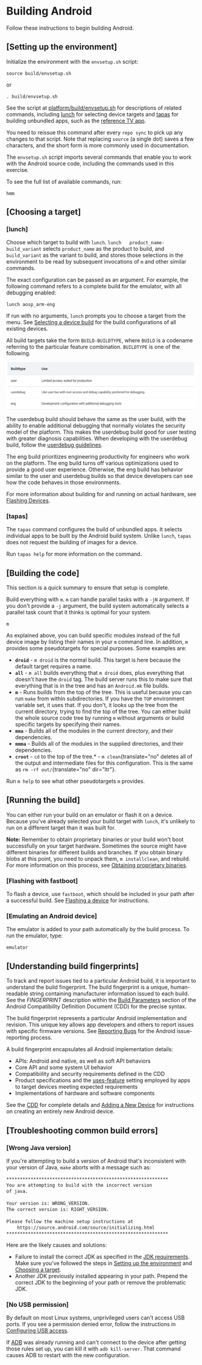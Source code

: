 

Building Android
================

Follow these instructions to begin building Android.

[Setting up the environment]
----------------------------------------------------------------------------

Initialize the environment with the `envsetup.sh` script:



``` 
source build/envsetup.sh
```

or



``` 
. build/envsetup.sh
```

See the script at
[platform/build/envsetup.sh](https://android.googlesource.com/platform/build/+/refs/heads/master/envsetup.sh)
for descriptions of related commands, including
[lunch](https://source.android.com/setup/build/building#lunch) for
selecting device targets and
[tapas](https://source.android.com/setup/build/building#tapas) for
building unbundled apps, such as the [reference TV
app](https://source.android.com/devices/tv/reference-tv-app).

You need to reissue this command after every `repo sync` to pick up any changes to that script. Note that replacing
`source` (a
single dot) saves a few characters, and the short form is more commonly
used in documentation.

The `envsetup.sh` script imports several
commands that enable you to work with the Android source code, including
the commands used in this exercise.

To see the full list of available commands, run:



``` 
hmm
```

[Choosing a target]
-------------------------------------------------------------------

### [lunch]

Choose which target to build with `lunch`.
`lunch   product_name-build_variant` selects
`product_name` as the product to build, and
`build_variant` as the variant to build, and
stores those selections in the environment to be read by subsequent
invocations of `m` and other similar commands.

The exact configuration can be passed as an argument. For example, the
following command refers to a complete build for the emulator, with all
debugging enabled:



``` 
lunch aosp_arm-eng
```

If run with no arguments, `lunch` prompts you
to choose a target from the menu. See [Selecting a device
build](https://source.android.com/setup/build/running#selecting-device-build)
for the build configurations of all existing devices.

All build targets take the form `BUILD-BUILDTYPE`, where `BUILD` is a codename
referring to the particular feature combination.
`BUILDTYPE` is one of the following.

![](./images/s1.png)

The userdebug build should behave the same as the user build, with the
ability to enable additional debugging that normally violates the
security model of the platform. This makes the userdebug build good for
user testing with greater diagnosis capabilities. When developing with
the userdebug build, follow the [userdebug
guidelines](https://source.android.com/setup/develop/new-device#userdebug-guidelines).

The eng build prioritizes engineering productivity for engineers who
work on the platform. The eng build turns off various optimizations used
to provide a good user experience. Otherwise, the eng build has behavior
similar to the user and userdebug builds so that device developers can
see how the code behaves in those environments.

For more information about building for and running on actual hardware,
see [Flashing Devices](https://source.android.com/setup/build/running).

### [tapas]

The `tapas` command configures the build of
unbundled apps. It selects individual apps to be built by the Android
build system. Unlike `lunch`,
`tapas` does not request the building of
images for a device.

Run `tapas help` for more information on the
command.

[Building the code]
-------------------------------------------------------------------

This section is a quick summary to ensure that setup is complete.

Build everything with `m`. `m` can handle parallel tasks with a `-jN` argument. If you don\'t provide a `-j` argument, the build system automatically selects a parallel
task count that it thinks is optimal for your system.



``` 
m
```

As explained above, you can build specific modules instead of the full
device image by listing their names in your `m` command line. In addition, `m`
provides some pseudotargets for special purposes. Some examples are:

-   **`droid`** - `m droid` is the normal build. This target is here because the
    default target requires a name.
-   **`all`** - `m all` builds everything that `m droid` does, plus everything that doesn\'t have the
    `droid` tag. The build server runs this to
    make sure that everything that is in the tree and has an
    `Android.mk` file builds.
-   **`m`** - Runs builds from the top of the
    tree. This is useful because you can run `make` from within subdirectories. If you have the
    `TOP` environment variable set, it uses
    that. If you don\'t, it looks up the tree from the current
    directory, trying to find the top of the tree. You can either build
    the whole source code tree by running `m`
    without arguments or build specific targets by specifying their
    names.
-   **`mma`** - Builds all of the modules in
    the current directory, and their dependencies.
-   **`mmma`** - Builds all of the modules in
    the supplied directories, and their dependencies.
-   **`croot`** - `cd` to the top of the tree.* - `m clean`{translate="no" deletes all of the output and intermediate files for this
    configuration. This is the same as `rm -rf out/`{translate="no"
    dir="ltr"}.

Run `m help` to see what other pseudotargets
`m` provides.

[Running the build]
-------------------------------------------------------------------

You can either run your build on an emulator or flash it on a device.
Because you\'ve already selected your build target with
`lunch`, it\'s unlikely to run on a different
target than it was built for.

**Note:** Remember to obtain proprietary binaries or your build won\'t
boot successfully on your target hardware. Sometimes the source might
have different binaries for different builds and branches. If you obtain
binary blobs at this point, you need to unpack them,
`m installclean`, and rebuild. For more
information on this process, see [Obtaining proprietary
binaries](https://source.android.com/setup/build/downloading#obtaining-proprietary-binaries).

### [Flashing with fastboot]

To flash a device, use `fastboot`, which
should be included in your path after a successful build. See [Flashing
a
device](https://source.android.com/setup/build/running#flashing-a-device)
for instructions.

### [Emulating an Android device]

The emulator is added to your path automatically by the build process.
To run the emulator, type:



``` 
emulator
```

[Understanding build fingerprints]
----------------------------------------------------------------------------------

To track and report issues tied to a particular Android build, it is
important to understand the build fingerprint. The build fingerprint is
a unique, human-readable string containing manufacturer information
issued to each build. See the *FINGERPRINT* description within the
[Build
Parameters](https://source.android.com/compatibility/android-cdd#3_2_2_build_parameters)
section of the Android Compatibility Definition Document (CDD) for the
precise syntax.

The build fingerprint represents a particular Android implementation and
revision. This unique key allows app developers and others to report
issues with specific firmware versions. See [Reporting
Bugs](https://source.android.com/setup/contribute/report-bugs) for the
Android issue-reporting process.

A build fingerprint encapsulates all Android implementation details:

-   APIs: Android and native, as well as soft API behaviors
-   Core API and some system UI behavior
-   Compatibiility and security requirements defined in the CDD
-   Product specifications and the
    [uses-feature](https://developer.android.com/guide/topics/manifest/uses-feature-element.html)
    setting employed by apps to target devices meeting expected
    requirements
-   Implementations of hardware and software components

See the [CDD](https://source.android.com/compatibility/android-cdd) for
complete details and [Adding a New
Device](https://source.android.com/setup/develop/new-device) for
instructions on creating an entirely new Android device.

[Troubleshooting common build errors]
-------------------------------------------------------------------------------------

### [Wrong Java version]

If you\'re attempting to build a version of Android that\'s inconsistent
with your version of Java, `make` aborts with
a message such as:



``` 
************************************************************
You are attempting to build with the incorrect version
of java.

Your version is: WRONG_VERSION.
The correct version is: RIGHT_VERSION.

Please follow the machine setup instructions at
    https://source.android.com/source/initializing.html
************************************************************
```

Here are the likely causes and solutions:

-   Failure to install the correct JDK as specified in the [JDK
    requirements](https://source.android.com/setup/build/requirements#jdk).
    Make sure you\'ve followed the steps in [Setting up the
    environment](https://source.android.com/setup/build/building#initialize)
    and [Choosing a
    target](https://source.android.com/setup/build/building#choose-a-target).
-   Another JDK previously installed appearing in your path. Prepend the
    correct JDK to the beginning of your path or remove the problematic
    JDK.

### [No USB permission]

By default on most Linux systems, unprivileged users can\'t access USB
ports. If you see a permission denied error, follow the instructions in
[Configuring USB
access](https://source.android.com/setup/build/initializing#configuring-usb-access).

If [ADB](https://source.android.com/setup/build/adb) was already running
and can\'t connect to the device after getting those rules set up, you
can kill it with `adb kill-server`. That
command causes ADB to restart with the new configuration.
